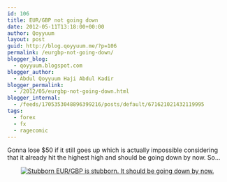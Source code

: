 ```yaml
---
id: 106
title: EUR/GBP not going down
date: 2012-05-11T13:18:00+00:00
author: Qoyyuum
layout: post
guid: http://blog.qoyyuum.me/?p=106
permalink: /eurgbp-not-going-down/
blogger_blog:
  - qoyyuum.blogspot.com
blogger_author:
  - Abdul Qoyyuum Haji Abdul Kadir
blogger_permalink:
  - /2012/05/eurgbp-not-going-down.html
blogger_internal:
  - /feeds/1705353048896399216/posts/default/671621021432119995
tags:
  - forex
  - fx
  - ragecomic
---
```

Gonna lose $50 if it still goes up which is actually impossible considering that it already hit the highest high and should be going down by now. So&#8230; 

<div style="clear: both; text-align: center;">
  <a href="http://i1.wp.com/blog.qoyyuum.me/wp-content/uploads/2012/05/yuno-eur-gbp.png" style="margin-left: 1em; margin-right: 1em;"><img alt="Stubborn EUR/GBP is stubborn. It should be going down by now." border="0" src="http://i1.wp.com/blog.qoyyuum.me/wp-content/uploads/2012/05/yuno-eur-gbp.png?resize=484%2C640" title="" data-recalc-dims="1" /></a>
</div>